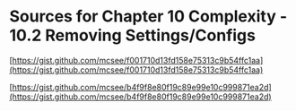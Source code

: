 # Sources for Chapter 10 Complexity - 10.2 Removing Settings/Configs


[https://gist.github.com/mcsee/f001710d13fd158e75313c9b54ffc1aa](https://gist.github.com/mcsee/f001710d13fd158e75313c9b54ffc1aa)

[https://gist.github.com/mcsee/b4f9f8e80f19c89e99e10c999871ea2d](https://gist.github.com/mcsee/b4f9f8e80f19c89e99e10c999871ea2d)